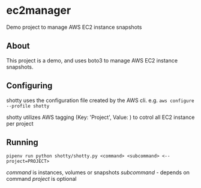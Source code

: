 # ec2manager

Demo project to manage AWS EC2 instance snapshots

## About

This project is a demo, and uses boto3 to manage AWS EC2 instance snapshots.

## Configuring

shotty uses the configuration file created by the AWS cli. e.g. 
`aws configure --profile shotty`

shotty utilizes AWS tagging (Key: 'Project', Value: <Name>) to cotrol all EC2 instance per project

## Running

`pipenv run python shotty/shotty.py <command> <subcommand> <--project=PROJECT>`

*command* is instances, volumes or snapshots
*subcommand* - depends on command
*project* is optional

